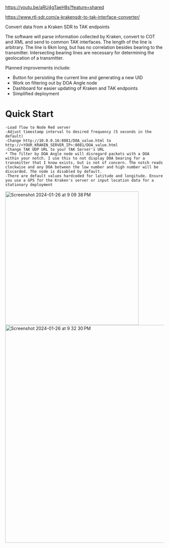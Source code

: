 https://youtu.be/aRU4gTaeH8s?feature=shared

https://www.rtl-sdr.com/a-krakensdr-to-tak-interface-converter/

Convert data from a Kraken SDR to TAK endpoints

The software will parse information collected by Kraken, convert to COT and XML and send to common TAK interfaces. The length of the line is arbitrary. The line is 6km long, but has no correlation besides bearing to the transmitter. Intersecting bearing lines are necessary for determining the geolocation of a transmitter. 

Planned improvements include:
- Button for persisting the current line and generating a new UID
- Work on filtering out by DOA Angle node
- Dashboard for easier updating of Kraken and TAK endpoints
- Simplified deployment

# Quick Start
```
-Load flow to Node Red server
-Adjust timestamp interval to desired frequency (5 seconds in the default)
-Change http://10.0.0.16:8081/DOA_value.html to http://<YOUR_KRAKEN_SERVER_IP>:8081/DOA_value.html
-Change TAK UDP URL to your TAK Server's URL
* The filter by DOA Angle node will disregard packets with a DOA within your notch. I use this to not display DOA bearing for a transmitter that I know exists, but is not of concern. The notch reads clockwise and any DOA between the low number and high number will be discarded. The node is disabled by default.
-There are default values hardcoded for latitude and longitude. Ensure you use a GPS for the Kraken's server or input location data for a stationary deployment

```

<img width="424" alt="Screenshot 2024-01-26 at 9 09 38 PM" src="https://github.com/canaryradio/Kraken-to-TAK/assets/127666889/1baa35a4-d956-4250-8b26-06b6e71eeac0">

<img width="691" alt="Screenshot 2024-01-26 at 9 32 30 PM" src="https://github.com/canaryradio/Kraken-to-TAK/assets/127666889/137528e6-ebc6-425f-9b49-15f77f1b9bb5">

